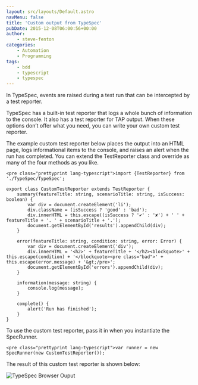 ```yaml
---
layout: src/layouts/Default.astro
navMenu: false
title: 'Custom output from TypeSpec'
pubDate: 2015-12-08T06:00:56+00:00
author:
    - steve-fenton
categories:
    - Automation
    - Programming
tags:
    - bdd
    - typescript
    - typespec
---
```


In TypeSpec, events are raised during a test run that can be intercepted by a test reporter.

TypeSpec has a built-in test reporter that logs a whole bunch of information to the console. It also has a test reporter for TAP output. When these options don’t offer what you need, you can write your own custom test reporter.

The example custom test reporter below places the output into an HTML page, logs informational items to the console, and raises an alert when the run has completed. You can extend the TestReporter class and override as many of the four methods as you like.

```
<pre class="prettyprint lang-typescript">import {TestReporter} from './TypeSpec/TypeSpec';

export class CustomTestReporter extends TestReporter {
    summary(featureTitle: string, scenarioTitle: string, isSuccess: boolean) {
        var div = document.createElement('li');
        div.className = (isSuccess ? 'good' : 'bad');
        div.innerHTML = this.escape((isSuccess ? '✔' : '✘') + ' ' + featureTitle + '. ' + scenarioTitle + '.');
        document.getElementById('results').appendChild(div);
    }

    error(featureTitle: string, condition: string, error: Error) {
        var div = document.createElement('div');
        div.innerHTML = '<h2>' + featureTitle + '</h2><blockquote>' + this.escape(condition) + '</blockquote><pre class="bad">' + this.escape(error.message) + '&gt;/pre>';
        document.getElementById('errors').appendChild(div);
    }

    information(message: string) {
        console.log(message);
    }

    complete() {
        alert('Run has finished');
    }
}
```
To use the custom test reporter, pass it in when you instantiate the SpecRunner.

```
<pre class="prettyprint lang-typescript">var runner = new SpecRunner(new CustomTestReporter());
```
The result of this custom test reporter is shown below:

![TypeSpec Browser Ouput](/img/2015/11/typespec-browser-output.png)